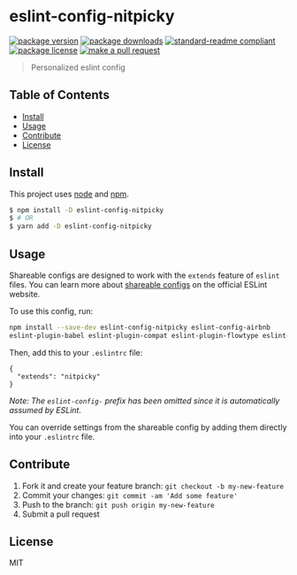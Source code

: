 
# eslint-config-nitpicky
[![package version](https://img.shields.io/npm/v/eslint-config-nitpicky.svg?style=flat-square)](https://npmjs.org/package/eslint-config-nitpicky)
[![package downloads](https://img.shields.io/npm/dm/eslint-config-nitpicky.svg?style=flat-square)](https://npmjs.org/package/eslint-config-nitpicky)
[![standard-readme compliant](https://img.shields.io/badge/readme%20style-standard-brightgreen.svg?style=flat-square)](https://github.com/RichardLitt/standard-readme)
[![package license](https://img.shields.io/npm/l/eslint-config-nitpicky.svg?style=flat-square)](https://npmjs.org/package/eslint-config-nitpicky)
[![make a pull request](https://img.shields.io/badge/PRs-welcome-brightgreen.svg?style=flat-square)](http://makeapullrequest.com)

> Personalized eslint config

## Table of Contents

- [Install](#install)
- [Usage](#usage)
- [Contribute](#contribute)
- [License](#License)

## Install

This project uses [node](https://nodejs.org) and [npm](https://www.npmjs.com). 

```sh
$ npm install -D eslint-config-nitpicky
$ # OR
$ yarn add -D eslint-config-nitpicky
```

## Usage

Shareable configs are designed to work with the `extends` feature of `eslint` files.
You can learn more about
[shareable configs](http://eslint.org/docs/developer-guide/shareable-configs) on the
official ESLint website.

To use this config, run:

```bash
npm install --save-dev eslint-config-nitpicky eslint-config-airbnb 
eslint-plugin-babel eslint-plugin-compat eslint-plugin-flowtype eslint-plugin-import eslint-plugin-jsx-a11y eslint-plugin-jest eslint-plugin-react babel-eslint eslint
```

Then, add this to your `.eslintrc` file:

```
{
  "extends": "nitpicky"
}
```

_Note: The `eslint-config-` prefix  has been omitted since it is automatically assumed by ESLint._

You can override settings from the shareable config by adding them directly into your
`.eslintrc` file.

## Contribute

1. Fork it and create your feature branch: `git checkout -b my-new-feature`
2. Commit your changes: `git commit -am 'Add some feature'`
3. Push to the branch: `git push origin my-new-feature`
4. Submit a pull request

## License

MIT
    